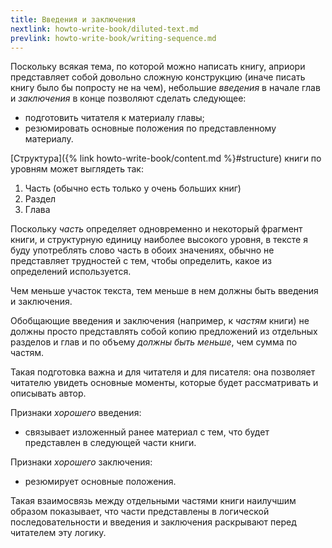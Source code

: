 ```yaml
---
title: Введения и заключения
nextlink: howto-write-book/diluted-text.md
prevlink: howto-write-book/writing-sequence.md
---
```


Поскольку всякая тема, по которой можно написать книгу, априори
представляет собой довольно сложную конструкцию (иначе писать книгу
было бы попросту не на чем), небольшие *введения* в начале глав и
*заключения* в конце позволяют сделать следующее:
- подготовить читателя к материалу главы;
- резюмировать основные положения по представленному материалу.

[Структура]({% link howto-write-book/content.md %}#structure) книги по уровням
может выглядеть так:
1. Часть (обычно есть только у очень больших книг)
2. Раздел
3. Глава

Поскольку *часть* определяет одновременно и некоторый фрагмент книги,
и структурную единицу наиболее высокого уровня, в тексте я буду
употреблять слово часть в обоих значениях, обычно не представляет
трудностей с тем, чтобы определить, какое из определений
используется.

Чем меньше участок текста, тем меньше в нем должны быть введения и
заключения.

Обобщающие введения и заключения (например, к *частям* книги) не
должны просто представлять собой копию предложений из отдельных
разделов и глав и по объему *должны быть меньше*, чем сумма по частям.

Такая подготовка важна и для читателя и для писателя: она позволяет
читателю увидеть основные моменты, которые будет рассматривать и
описывать автор.

Признаки *хорошего* введения:
- связывает изложенный ранее материал с тем, что будет представлен в
следующей части книги.

Признаки *хорошего* заключения:
- резюмирует основные положения.

Такая взаимосвязь между отдельными частями книги наилучшим образом
показывает, что части представлены в логической последовательности и
введения и заключения раскрывают перед читателем эту логику.
